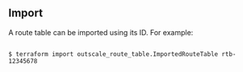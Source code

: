 ## Import

A route table can be imported using its ID. For example:

```

$ terraform import outscale_route_table.ImportedRouteTable rtb-12345678

```